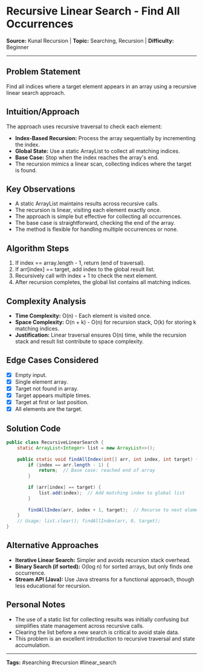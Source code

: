 # Recursive Linear Search - Find All Occurrences

**Source:** Kunal Recursion | **Topic:** Searching, Recursion | **Difficulty:** Beginner

---

## Problem Statement
Find all indices where a target element appears in an array using a recursive linear search approach.

## Intuition/Approach
The approach uses recursive traversal to check each element:
- **Index-Based Recursion:** Process the array sequentially by incrementing the index.
- **Global State:** Use a static ArrayList to collect all matching indices.
- **Base Case:** Stop when the index reaches the array's end.
- The recursion mimics a linear scan, collecting indices where the target is found.

## Key Observations
- A static ArrayList maintains results across recursive calls.
- The recursion is linear, visiting each element exactly once.
- The approach is simple but effective for collecting all occurrences.
- The base case is straightforward, checking the end of the array.
- The method is flexible for handling multiple occurrences or none.

## Algorithm Steps
1. If index == array.length - 1, return (end of traversal).
2. If arr[index] == target, add index to the global result list.
3. Recursively call with index + 1 to check the next element.
4. After recursion completes, the global list contains all matching indices.

## Complexity Analysis
- **Time Complexity:** O(n) - Each element is visited once.
- **Space Complexity:** O(n + k) - O(n) for recursion stack, O(k) for storing k matching indices.
- **Justification:** Linear traversal ensures O(n) time, while the recursion stack and result list contribute to space complexity.

## Edge Cases Considered
- [x] Empty input.
- [x] Single element array.
- [x] Target not found in array.
- [x] Target appears multiple times.
- [x] Target at first or last position.
- [x] All elements are the target.

## Solution Code
```java
public class RecursiveLinearSearch {
    static ArrayList<Integer> list = new ArrayList<>();
    
    public static void findAllIndex(int[] arr, int index, int target) {
        if (index == arr.length - 1) {
            return;  // Base case: reached end of array
        }
        
        if (arr[index] == target) {
            list.add(index);  // Add matching index to global list
        }
        
        findAllIndex(arr, index + 1, target);  // Recurse to next element
    }
    // Usage: list.clear(); findAllIndex(arr, 0, target);
}
```

## Alternative Approaches
- **Iterative Linear Search:** Simpler and avoids recursion stack overhead.
- **Binary Search (if sorted):** O(log n) for sorted arrays, but only finds one occurrence.
- **Stream API (Java):** Use Java streams for a functional approach, though less educational for recursion.

## Personal Notes
- The use of a static list for collecting results was initially confusing but simplifies state management across recursive calls.
- Clearing the list before a new search is critical to avoid stale data.
- This problem is an excellent introduction to recursive traversal and state accumulation.

---
**Tags:** #searching #recursion #linear_search